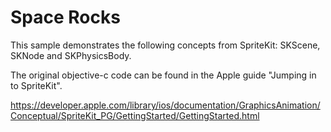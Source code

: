 Space Rocks
===================

This sample demonstrates the following concepts from SpriteKit: SKScene, SKNode and SKPhysicsBody.

The original objective-c code can be found in the Apple guide "Jumping in to SpriteKit".

https://developer.apple.com/library/ios/documentation/GraphicsAnimation/Conceptual/SpriteKit_PG/GettingStarted/GettingStarted.html
